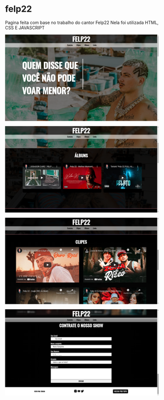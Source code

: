 # felp22

Pagina feita com base no trabalho do cantor Felp22
Nela foi utilizada HTML, CSS E JAVASCRIPT 

![Screenshot](pagina1.png)


![Screenshot](pagina2.png)


![Screenshot](pagina3.png)


![Screenshot](pagina4.png)


